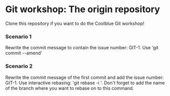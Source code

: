 # Git workshop: The origin repository

Clone this repository if you want to do the Coolblue Git workshop!

### Scenario 1
Rewrite the commit message to contain the issue number: GIT-1. Use 'git commit --amend'

### Scenario 2
Rewrite the commit message of the first commit and add the issue number: GIT-1. Use interactive rebasing: 'git rebase -i '. Don't forget to add the name of the branch where you want to rebase on to this command.
